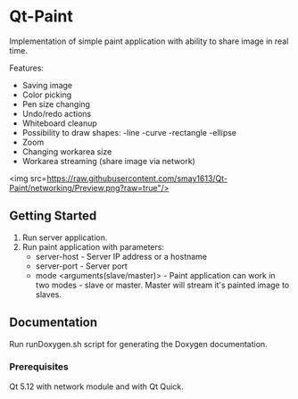# Qt-Paint

Implementation of simple paint application with ability to share image in real time.

Features:
* Saving image
* Color picking
* Pen size changing
* Undo/redo actions
* Whiteboard cleanup
* Possibility to draw shapes: 
	-line
	-curve
	-rectangle
	-ellipse
* Zoom
* Changing workarea size
* Workarea streaming (share image via network)

<img src=https://raw.githubusercontent.com/smay1613/Qt-Paint/networking/Preview.png?raw=true"/>

## Getting Started

1. Run server application.
2. Run paint application with parameters:
	* server-host - Server IP address or a hostname
	* server-port - Server port
	* mode <arguments(slave/master)> - Paint application can work in two modes - slave or master.
					   Master will stream it's painted image to slaves.

## Documentation

Run runDoxygen.sh script for generating the Doxygen documentation.

### Prerequisites

Qt 5.12 with network module and with Qt Quick. 

